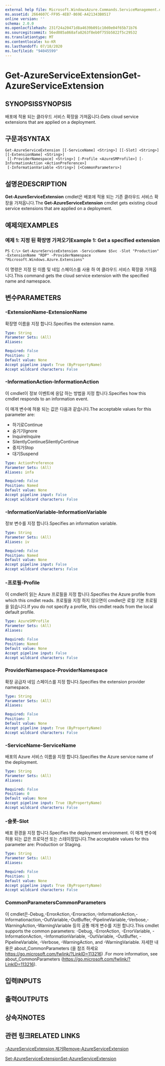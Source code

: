 ```yaml
---
external help file: Microsoft.WindowsAzure.Commands.ServiceManagement.dll-Help.xml
ms.assetid: 2664607C-FF95-4EB7-869E-A421343B0517
online version: ''
schema: 2.0.0
ms.openlocfilehash: 231f24a20471d8a4639b091c10d0e04f65b71b76
ms.sourcegitcommit: 56ed085a868afa8263f8eb0f755b5822f5c29532
ms.translationtype: MT
ms.contentlocale: ko-KR
ms.lasthandoff: 07/18/2020
ms.locfileid: "94045599"
---
```

# <span data-ttu-id="ba5b0-101">Get-AzureServiceExtension</span><span class="sxs-lookup"><span data-stu-id="ba5b0-101">Get-AzureServiceExtension</span></span>

## <span data-ttu-id="ba5b0-102">SYNOPSIS</span><span class="sxs-lookup"><span data-stu-id="ba5b0-102">SYNOPSIS</span></span>
<span data-ttu-id="ba5b0-103">배포에 적용 되는 클라우드 서비스 확장을 가져옵니다.</span><span class="sxs-lookup"><span data-stu-id="ba5b0-103">Gets cloud service extensions that are applied on a deployment.</span></span>

## <span data-ttu-id="ba5b0-104">구문과</span><span class="sxs-lookup"><span data-stu-id="ba5b0-104">SYNTAX</span></span>

```
Get-AzureServiceExtension [[-ServiceName] <String>] [[-Slot] <String>] [[-ExtensionName] <String>]
 [[-ProviderNamespace] <String>] [-Profile <AzureSMProfile>] [-InformationAction <ActionPreference>]
 [-InformationVariable <String>] [<CommonParameters>]
```

## <span data-ttu-id="ba5b0-105">설명은</span><span class="sxs-lookup"><span data-stu-id="ba5b0-105">DESCRIPTION</span></span>
<span data-ttu-id="ba5b0-106">**Get-AzureServiceExtension** cmdlet은 배포에 적용 되는 기존 클라우드 서비스 확장을 가져옵니다.</span><span class="sxs-lookup"><span data-stu-id="ba5b0-106">The **Get-AzureServiceExtension** cmdlet gets existing cloud service extensions that are applied on a deployment.</span></span>

## <span data-ttu-id="ba5b0-107">예제의</span><span class="sxs-lookup"><span data-stu-id="ba5b0-107">EXAMPLES</span></span>

### <span data-ttu-id="ba5b0-108">예제 1: 지정 된 확장명 가져오기</span><span class="sxs-lookup"><span data-stu-id="ba5b0-108">Example 1: Get a specified extension</span></span>
```
PS C:\> Get-AzureServiceExtension -ServiceName $Svc -Slot "Production" -ExtensionName "RDP" -ProviderNamespace "Microsoft.Windows.Azure.Extensions"
```

<span data-ttu-id="ba5b0-109">이 명령은 지정 된 이름 및 네임 스페이스를 사용 하 여 클라우드 서비스 확장을 가져옵니다.</span><span class="sxs-lookup"><span data-stu-id="ba5b0-109">This command gets the cloud service extension with the specified name and namespace.</span></span>

## <span data-ttu-id="ba5b0-110">변수</span><span class="sxs-lookup"><span data-stu-id="ba5b0-110">PARAMETERS</span></span>

### <span data-ttu-id="ba5b0-111">-ExtensionName</span><span class="sxs-lookup"><span data-stu-id="ba5b0-111">-ExtensionName</span></span>
<span data-ttu-id="ba5b0-112">확장명 이름을 지정 합니다.</span><span class="sxs-lookup"><span data-stu-id="ba5b0-112">Specifies the extension name.</span></span>

```yaml
Type: String
Parameter Sets: (All)
Aliases: 

Required: False
Position: 2
Default value: None
Accept pipeline input: True (ByPropertyName)
Accept wildcard characters: False
```

### <span data-ttu-id="ba5b0-113">-InformationAction</span><span class="sxs-lookup"><span data-stu-id="ba5b0-113">-InformationAction</span></span>
<span data-ttu-id="ba5b0-114">이 cmdlet이 정보 이벤트에 응답 하는 방법을 지정 합니다.</span><span class="sxs-lookup"><span data-stu-id="ba5b0-114">Specifies how this cmdlet responds to an information event.</span></span>

<span data-ttu-id="ba5b0-115">이 매개 변수에 허용 되는 값은 다음과 같습니다.</span><span class="sxs-lookup"><span data-stu-id="ba5b0-115">The acceptable values for this parameter are:</span></span>

- <span data-ttu-id="ba5b0-116">하기로</span><span class="sxs-lookup"><span data-stu-id="ba5b0-116">Continue</span></span>
- <span data-ttu-id="ba5b0-117">숨기기</span><span class="sxs-lookup"><span data-stu-id="ba5b0-117">Ignore</span></span>
- <span data-ttu-id="ba5b0-118">Inquire</span><span class="sxs-lookup"><span data-stu-id="ba5b0-118">Inquire</span></span>
- <span data-ttu-id="ba5b0-119">SilentlyContinue</span><span class="sxs-lookup"><span data-stu-id="ba5b0-119">SilentlyContinue</span></span>
- <span data-ttu-id="ba5b0-120">중지가</span><span class="sxs-lookup"><span data-stu-id="ba5b0-120">Stop</span></span>
- <span data-ttu-id="ba5b0-121">대기</span><span class="sxs-lookup"><span data-stu-id="ba5b0-121">Suspend</span></span>

```yaml
Type: ActionPreference
Parameter Sets: (All)
Aliases: infa

Required: False
Position: Named
Default value: None
Accept pipeline input: False
Accept wildcard characters: False
```

### <span data-ttu-id="ba5b0-122">-InformationVariable</span><span class="sxs-lookup"><span data-stu-id="ba5b0-122">-InformationVariable</span></span>
<span data-ttu-id="ba5b0-123">정보 변수를 지정 합니다.</span><span class="sxs-lookup"><span data-stu-id="ba5b0-123">Specifies an information variable.</span></span>

```yaml
Type: String
Parameter Sets: (All)
Aliases: iv

Required: False
Position: Named
Default value: None
Accept pipeline input: False
Accept wildcard characters: False
```

### <span data-ttu-id="ba5b0-124">-프로필</span><span class="sxs-lookup"><span data-stu-id="ba5b0-124">-Profile</span></span>
<span data-ttu-id="ba5b0-125">이 cmdlet이 읽는 Azure 프로필을 지정 합니다.</span><span class="sxs-lookup"><span data-stu-id="ba5b0-125">Specifies the Azure profile from which this cmdlet reads.</span></span>
<span data-ttu-id="ba5b0-126">프로필을 지정 하지 않으면이 cmdlet은 로컬 기본 프로필을 읽습니다.</span><span class="sxs-lookup"><span data-stu-id="ba5b0-126">If you do not specify a profile, this cmdlet reads from the local default profile.</span></span>

```yaml
Type: AzureSMProfile
Parameter Sets: (All)
Aliases: 

Required: False
Position: Named
Default value: None
Accept pipeline input: False
Accept wildcard characters: False
```

### <span data-ttu-id="ba5b0-127">ProviderNamespace</span><span class="sxs-lookup"><span data-stu-id="ba5b0-127">-ProviderNamespace</span></span>
<span data-ttu-id="ba5b0-128">확장 공급자 네임 스페이스를 지정 합니다.</span><span class="sxs-lookup"><span data-stu-id="ba5b0-128">Specifies the extension provider namespace.</span></span>

```yaml
Type: String
Parameter Sets: (All)
Aliases: 

Required: False
Position: 3
Default value: None
Accept pipeline input: True (ByPropertyName)
Accept wildcard characters: False
```

### <span data-ttu-id="ba5b0-129">-ServiceName</span><span class="sxs-lookup"><span data-stu-id="ba5b0-129">-ServiceName</span></span>
<span data-ttu-id="ba5b0-130">배포의 Azure 서비스 이름을 지정 합니다.</span><span class="sxs-lookup"><span data-stu-id="ba5b0-130">Specifies the Azure service name of the deployment.</span></span>

```yaml
Type: String
Parameter Sets: (All)
Aliases: 

Required: False
Position: 0
Default value: None
Accept pipeline input: True (ByPropertyName)
Accept wildcard characters: False
```

### <span data-ttu-id="ba5b0-131">-슬롯</span><span class="sxs-lookup"><span data-stu-id="ba5b0-131">-Slot</span></span>
<span data-ttu-id="ba5b0-132">배포 환경을 지정 합니다.</span><span class="sxs-lookup"><span data-stu-id="ba5b0-132">Specifies the deployment environment.</span></span>
<span data-ttu-id="ba5b0-133">이 매개 변수에 허용 되는 값은 프로덕션 또는 스테이징입니다.</span><span class="sxs-lookup"><span data-stu-id="ba5b0-133">The acceptable values for this parameter are: Production or Staging.</span></span>

```yaml
Type: String
Parameter Sets: (All)
Aliases: 

Required: False
Position: 1
Default value: None
Accept pipeline input: True (ByPropertyName)
Accept wildcard characters: False
```

### <span data-ttu-id="ba5b0-134">CommonParameters</span><span class="sxs-lookup"><span data-stu-id="ba5b0-134">CommonParameters</span></span>
<span data-ttu-id="ba5b0-135">이 cmdlet은-Debug,-ErrorAction,-Erroraction,-InformationAction,-Informationaction,-OutVariable,-OutBuffer,-PipelineVariable,-Verbose,-WarningAction,-WarningVariable 등의 공통 매개 변수를 지원 합니다.</span><span class="sxs-lookup"><span data-stu-id="ba5b0-135">This cmdlet supports the common parameters: -Debug, -ErrorAction, -ErrorVariable, -InformationAction, -InformationVariable, -OutVariable, -OutBuffer, -PipelineVariable, -Verbose, -WarningAction, and -WarningVariable.</span></span> <span data-ttu-id="ba5b0-136">자세한 내용은 about_CommonParameters (을 참조 하세요 https://go.microsoft.com/fwlink/?LinkID=113216) .</span><span class="sxs-lookup"><span data-stu-id="ba5b0-136">For more information, see about_CommonParameters (https://go.microsoft.com/fwlink/?LinkID=113216).</span></span>

## <span data-ttu-id="ba5b0-137">입력</span><span class="sxs-lookup"><span data-stu-id="ba5b0-137">INPUTS</span></span>

## <span data-ttu-id="ba5b0-138">출력</span><span class="sxs-lookup"><span data-stu-id="ba5b0-138">OUTPUTS</span></span>

## <span data-ttu-id="ba5b0-139">상속자</span><span class="sxs-lookup"><span data-stu-id="ba5b0-139">NOTES</span></span>

## <span data-ttu-id="ba5b0-140">관련 링크</span><span class="sxs-lookup"><span data-stu-id="ba5b0-140">RELATED LINKS</span></span>

[<span data-ttu-id="ba5b0-141">-AzureServiceExtension 제거</span><span class="sxs-lookup"><span data-stu-id="ba5b0-141">Remove-AzureServiceExtension</span></span>](./Remove-AzureServiceExtension.md)

[<span data-ttu-id="ba5b0-142">Set-AzureServiceExtension</span><span class="sxs-lookup"><span data-stu-id="ba5b0-142">Set-AzureServiceExtension</span></span>](./Set-AzureServiceExtension.md)



